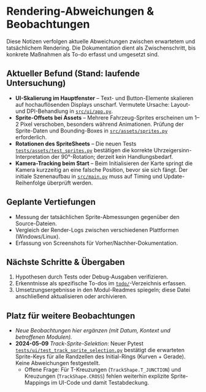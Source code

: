 # Rendering-Abweichungen & Beobachtungen

Diese Notizen verfolgen aktuelle Abweichungen zwischen erwartetem und tatsächlichem Rendering. Die Dokumentation dient als Zwischenschritt, bis konkrete Maßnahmen als To-do erfasst und umgesetzt sind.

## Aktueller Befund (Stand: laufende Untersuchung)
- **UI-Skalierung im Hauptfenster** – Text- und Button-Elemente skalieren auf hochauflösenden Displays unscharf. Vermutete Ursache: Layout- und DPI-Behandlung in [`src/ui/app.py`](../src/ui/app.py).
- **Sprite-Offsets bei Assets** – Mehrere Fahrzeug-Sprites erscheinen um 1–2 Pixel verschoben, besonders während Animationen. Prüfung der Sprite-Daten und Bounding-Boxes in [`src/assets/sprites.py`](../src/assets/sprites.py) erforderlich.
- **Rotationen des SpriteSheets** – Die neuen Tests [`tests/assets/test_sprites.py`](../tests/assets/test_sprites.py) bestätigen die korrekte Uhrzeigersinn-Interpretation der 90°-Rotation; derzeit kein Handlungsbedarf.
- **Kamera-Tracking beim Start** – Beim Initialisieren der Karte springt die Kamera kurzzeitig an eine falsche Position, bevor sie sich fängt. Der initiale Szenenaufbau in [`src/main.py`](../src/main.py) muss auf Timing und Update-Reihenfolge überprüft werden.

## Geplante Vertiefungen
- Messung der tatsächlichen Sprite-Abmessungen gegenüber den Source-Dateien.
- Vergleich der Render-Logs zwischen verschiedenen Plattformen (Windows/Linux).
- Erfassung von Screenshots für Vorher/Nachher-Dokumentation.

## Nächste Schritte & Übergaben
1. Hypothesen durch Tests oder Debug-Ausgaben verifizieren.
2. Erkenntnisse als spezifische To-dos im [`todo/`](../todo/README.md)-Verzeichnis erfassen.
3. Umsetzungsergebnisse in den Modul-Readmes spiegeln; diese Datei anschließend aktualisieren oder archivieren.

## Platz für weitere Beobachtungen
- _Neue Beobachtungen hier ergänzen (mit Datum, Kontext und betroffenen Modulen)._
- **2024-05-09** _Track-Sprite-Selektion_: Neuer Pytest
  [`tests/ui/test_track_sprite_selection.py`](../tests/ui/test_track_sprite_selection.py) bestätigt die
  erwarteten Sprite-Keys für alle Randzellen des Initial-Rings (Kurven + Gerade). Keine Abweichungen
  festgestellt.
  - Offene Frage: Für T-Kreuzungen (`TrackShape.T_JUNCTION`) und Kreuzungen (`TrackShape.CROSS`) fehlen
    weiterhin explizite Sprite-Mappings im UI-Code und damit Testabdeckung.

